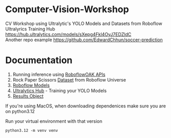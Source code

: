 # Computer-Vision-Workshop
CV Workshop using Ultralytic's YOLO Models and Datasets from Roboflow
Ultralyrics Training Hub https://hub.ultralytics.com/models/sXepg4Fkl4OyJ7EDZldC  
Another repo example https://github.com/EdwardChhun/soccer-prediction

# Documentation
1. Running inference using [RoboflowOAK APIs](https://docs.roboflow.com/deploy/sdks/luxonis-oak)
2. Rock Paper Scissors [Dataset](https://universe.roboflow.com/roboflow-58fyf/rock-paper-scissors-sxsw/model/14) from Roboflow Universe
3. [Roboflow Models](https://roboflow.com/models?type=Object+Detection) 
4. [Ultralytics Hub](https://hub.ultralytics.com/home) - Training your YOLO Models
5. [Results Object](https://docs.ultralytics.com/reference/engine/results/#ultralytics.engine.results.BaseTensor.cuda)

If you're using MacOS, when downloading dependenices make sure you are on python3.12

Run your virtual environment with that version

```
python3.12 -m venv venv
```

